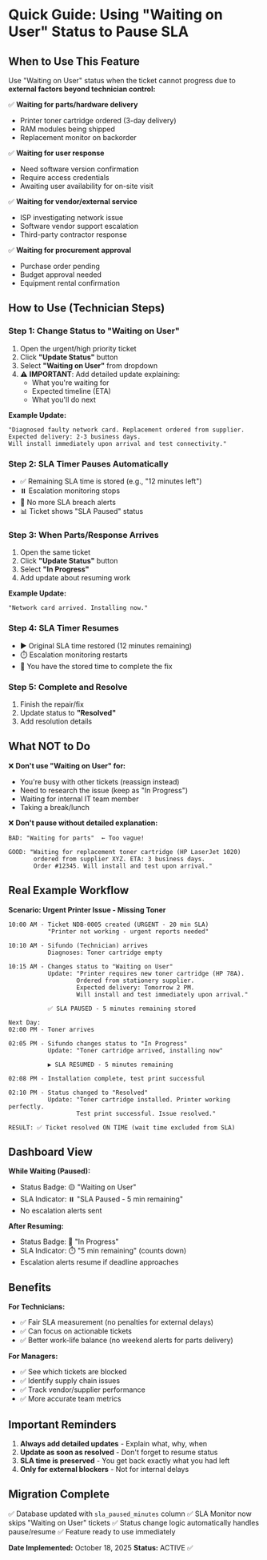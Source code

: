 # Quick Guide: Using "Waiting on User" Status to Pause SLA

## When to Use This Feature

Use "Waiting on User" status when the ticket cannot progress due to **external factors beyond technician control:**

✅ **Waiting for parts/hardware delivery**
- Printer toner cartridge ordered (3-day delivery)
- RAM modules being shipped
- Replacement monitor on backorder

✅ **Waiting for user response**
- Need software version confirmation
- Require access credentials
- Awaiting user availability for on-site visit

✅ **Waiting for vendor/external service**
- ISP investigating network issue
- Software vendor support escalation
- Third-party contractor response

✅ **Waiting for procurement approval**
- Purchase order pending
- Budget approval needed
- Equipment rental confirmation

## How to Use (Technician Steps)

### Step 1: Change Status to "Waiting on User"
1. Open the urgent/high priority ticket
2. Click **"Update Status"** button
3. Select **"Waiting on User"** from dropdown
4. ⚠️ **IMPORTANT**: Add detailed update explaining:
   - What you're waiting for
   - Expected timeline (ETA)
   - What you'll do next

**Example Update:**
```
"Diagnosed faulty network card. Replacement ordered from supplier.
Expected delivery: 2-3 business days.
Will install immediately upon arrival and test connectivity."
```

### Step 2: SLA Timer Pauses Automatically
- ✅ Remaining SLA time is stored (e.g., "12 minutes left")
- ⏸️ Escalation monitoring stops
- 🔕 No more SLA breach alerts
- 📊 Ticket shows "SLA Paused" status

### Step 3: When Parts/Response Arrives
1. Open the same ticket
2. Click **"Update Status"** button  
3. Select **"In Progress"**
4. Add update about resuming work

**Example Update:**
```
"Network card arrived. Installing now."
```

### Step 4: SLA Timer Resumes
- ▶️ Original SLA time restored (12 minutes remaining)
- ⏱️ Escalation monitoring restarts
- 📢 You have the stored time to complete the fix

### Step 5: Complete and Resolve
1. Finish the repair/fix
2. Update status to **"Resolved"**
3. Add resolution details

## What NOT to Do

❌ **Don't use "Waiting on User" for:**
- You're busy with other tickets (reassign instead)
- Need to research the issue (keep as "In Progress")
- Waiting for internal IT team member
- Taking a break/lunch

❌ **Don't pause without detailed explanation:**
```
BAD: "Waiting for parts"  ← Too vague!

GOOD: "Waiting for replacement toner cartridge (HP LaserJet 1020) 
       ordered from supplier XYZ. ETA: 3 business days. 
       Order #12345. Will install and test upon arrival."
```

## Real Example Workflow

**Scenario: Urgent Printer Issue - Missing Toner**

```
10:00 AM - Ticket NDB-0005 created (URGENT - 20 min SLA)
           "Printer not working - urgent reports needed"

10:10 AM - Sifundo (Technician) arrives
           Diagnoses: Toner cartridge empty
           
10:15 AM - Changes status to "Waiting on User"
           Update: "Printer requires new toner cartridge (HP 78A).
                   Ordered from stationery supplier.
                   Expected delivery: Tomorrow 2 PM.
                   Will install and test immediately upon arrival."
           
           ✅ SLA PAUSED - 5 minutes remaining stored

Next Day:
02:00 PM - Toner arrives

02:05 PM - Sifundo changes status to "In Progress"
           Update: "Toner cartridge arrived, installing now"
           
           ▶️ SLA RESUMED - 5 minutes remaining

02:08 PM - Installation complete, test print successful

02:10 PM - Status changed to "Resolved"
           Update: "Toner cartridge installed. Printer working perfectly.
                   Test print successful. Issue resolved."

RESULT: ✅ Ticket resolved ON TIME (wait time excluded from SLA)
```

## Dashboard View

**While Waiting (Paused):**
- Status Badge: 🟡 "Waiting on User"
- SLA Indicator: ⏸️ "SLA Paused - 5 min remaining"
- No escalation alerts sent

**After Resuming:**
- Status Badge: 🔵 "In Progress"  
- SLA Indicator: ⏱️ "5 min remaining" (counts down)
- Escalation alerts resume if deadline approaches

## Benefits

**For Technicians:**
- ✅ Fair SLA measurement (no penalties for external delays)
- ✅ Can focus on actionable tickets
- ✅ Better work-life balance (no weekend alerts for parts delivery)

**For Managers:**
- ✅ See which tickets are blocked
- ✅ Identify supply chain issues
- ✅ Track vendor/supplier performance
- ✅ More accurate team metrics

## Important Reminders

1. **Always add detailed updates** - Explain what, why, when
2. **Update as soon as resolved** - Don't forget to resume status
3. **SLA time is preserved** - You get back exactly what you had left
4. **Only for external blockers** - Not for internal delays

## Migration Complete

✅ Database updated with `sla_paused_minutes` column
✅ SLA Monitor now skips "Waiting on User" tickets
✅ Status change logic automatically handles pause/resume
✅ Feature ready to use immediately

**Date Implemented:** October 18, 2025
**Status:** ACTIVE ✅
